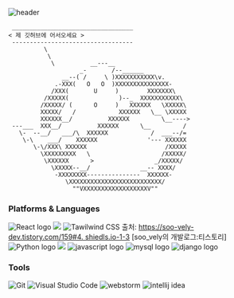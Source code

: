 ![header](https://capsule-render.vercel.app/api?type=waving&color=B4A7D6&height=200&section=header&text=iamjunyeong&fontSize=90&fontColor=5E5858)

```
 __________________________________
< 제 깃허브에 어서오세요 >
 ----------------------------------
          \
           \
            \          __---__
                    _-       /--______
               __--( /     \ )XXXXXXXXXXX\v.
             .-XXX(   O   O  )XXXXXXXXXXXXXXX-
            /XXX(       U     )        XXXXXXX\
          /XXXXX(              )--_  XXXXXXXXXXX\
         /XXXXX/ (      O     )   XXXXXX   \XXXXX\
         XXXXX/   /            XXXXXX   \__ \XXXXX
         XXXXXX__/          XXXXXX         \__---->
 ---___  XXX__/          XXXXXX      \__         /
   \-  --__/   ___/\  XXXXXX            /  ___--/=
    \-\    ___/    XXXXXX              '--- XXXXXX
       \-\/XXX\ XXXXXX                      /XXXXX
         \XXXXXXXXX   \                    /XXXXX/
          \XXXXXX      >                 _/XXXXX/
            \XXXXX--__/              __-- XXXX/
             -XXXXXXXX---------------  XXXXXX-
                \XXXXXXXXXXXXXXXXXXXXXXXXXX/
                  ""VXXXXXXXXXXXXXXXXXXV""
```

### Platforms & Languages
![React logo](https://img.shields.io/badge/React-61DAFB.svg?&style=for-the-badge&logo=React&logoColor=white)
<img src="https://img.shields.io/badge/Next.js-000000?style=flat-square&logo=Next.js&logoColor=white"/>
![Tawilwind CSS](https://img.shields.io/badge/Tailwind%20CSS-20CSS-06B6D4.svg?&style=for-the-badge&logo=Tailwind%20CSS&logoColor=white)
출처: https://soo-vely-dev.tistory.com/159#4. shiedls.io-1-3 [soo_vely의 개발로그:티스토리]
![Python logo](https://img.shields.io/badge/Python-3776AB.svg?&style=for-the-badge&logo=Python&logoColor=white)
<img src="https://img.shields.io/badge/Typescript-3178C6?style=flat-square&logo=Typescript&logoColor=white"/>
![javascript logo](https://img.shields.io/badge/javascript-F7DF1E.svg?&style=for-the-badge&logo=javascript&logoColor=white)
![mysql logo](https://img.shields.io/badge/mysql-4479A1.svg?&style=for-the-badge&logo=mysql&logoColor=white)
![django logo](https://img.shields.io/badge/django-092E20.svg?&style=for-the-badge&logo=django&logoColor=white)



### Tools
![Git](https://img.shields.io/badge/Git-F05032.svg?&style=for-the-badge&logo=Git&logoColor=white)
![Visual Studio Code](https://img.shields.io/badge/Visual%20Studio%20Code-007ACC.svg?&style=for-the-badge&logo=Visual%20Studio%20Code&logoColor=white)
![webstorm](https://img.shields.io/badge/webstorm-000000.svg?&style=for-the-badge&logo=webstorm&logoColor=white)
![intellij idea](https://img.shields.io/badge/intellij%20idea-000000.svg?&style=for-the-badge&logo=intellij%20idea&logoColor=white)


